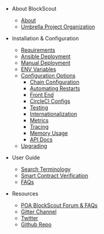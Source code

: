 <!-- _sidebar.md -->

- About BlockScout

  - [About](about.md)
  - [Umbrella Project Organization](umbrella.md)

- Installation & Configuration

  - [Requirements](requirements.md)
  - [Ansible Deployment](ansible-deployment.md)
  - [Manual Deployment](manual-deployment.md)
  - [ENV Variables](env-variables.md)
  - [Configuration Options](dev-env.md)
      - [Chain Configuration](chain-configs.md)
      - [Automating Restarts](restarts.md)
      - [Front End](front-end.md)
      - [CircleCI Configs](circleci.md)
      - [Testing](testing.md)
      - [Internationalization](internationalization.md)
      - [Metrics](metrics.md)
      - [Tracing](tracing.md)
      - [Memory Usage](memory-usage.md)
      - [API Docs](api.md)
  - [Upgrading](upgrading.md)
  
- User Guide

  - [Search Terminology](terminology.md)
  - [Smart Contract Verification](smart-contract.md)
  - [FAQs](faqs.md)

- Resources
  - [POA BlockScout Forum & FAQs](https://forum.poa.network/c/blockscout)
  - [Gitter Channel](https://gitter.im/poanetwork/blockscout)
  - [Twitter](https://twitter.com/_blockscout/)
  - [Github Repo](https://github.com/poanetwork/blockscout)